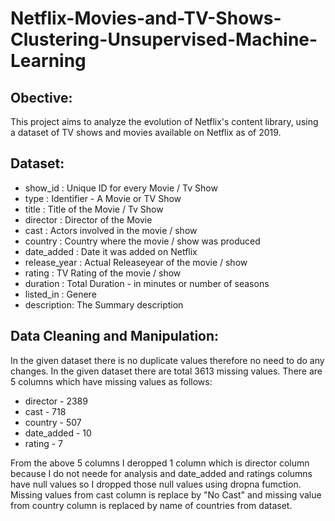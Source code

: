 # Netflix-Movies-and-TV-Shows-Clustering-Unsupervised-Machine-Learning
## **Obective:** 
This project aims to analyze the evolution of Netflix's content library, using a dataset of TV shows and movies available on Netflix as of 2019.
## **Dataset:**
* show_id : Unique ID for every Movie / Tv Show
* type : Identifier - A Movie or TV Show
* title : Title of the Movie / Tv Show
* director : Director of the Movie
* cast : Actors involved in the movie / show
* country : Country where the movie / show was produced
* date_added : Date it was added on Netflix
* release_year : Actual Releaseyear of the movie / show
* rating : TV Rating of the movie / show
* duration : Total Duration - in minutes or number of seasons
* listed_in : Genere
* description: The Summary description
## **Data Cleaning and Manipulation:**
In the given dataset there is no duplicate values therefore no need to do any changes. In the given dataset there are total 3613 missing values.
There are 5 columns which have missing values as follows:
  * director - 2389
  * cast - 718
  * country - 507
  * date_added - 10
  * rating - 7

From the above 5 columns I deropped 1 column which is director column because I do not neede for analysis and date_added and ratings columns have null values so I dropped those null values using dropna fumction. Missing values from cast column is replace by "No Cast" and missing value from country column is replaced by name of countries from dataset.
